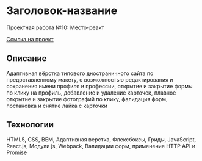 # Заголовок-название

Проектная работа №10: Место-реакт

[Ссылка на проект](https://menshikovzakhar.github.io/mesto-react/)

## Описание

Адаптивная вёрстка типового дностраничного сайта по предоставленному макету, c возможностью редактирования и сохранения имени профиля и профессии, открытие и закрытие формы по клику на профиль, добавление и удаление карточек, плавное открытие и закрытие  фотографий по клику, фалидация форм, постановка и снятие лайка с карточки

## Технологии

HTML5, CSS, BEM, Адаптивная верстка, Флексбоксы, Гриды, JavaScript, React.js, Модули js, Webpack, Валидации форм, применение HTTP API и Promise
